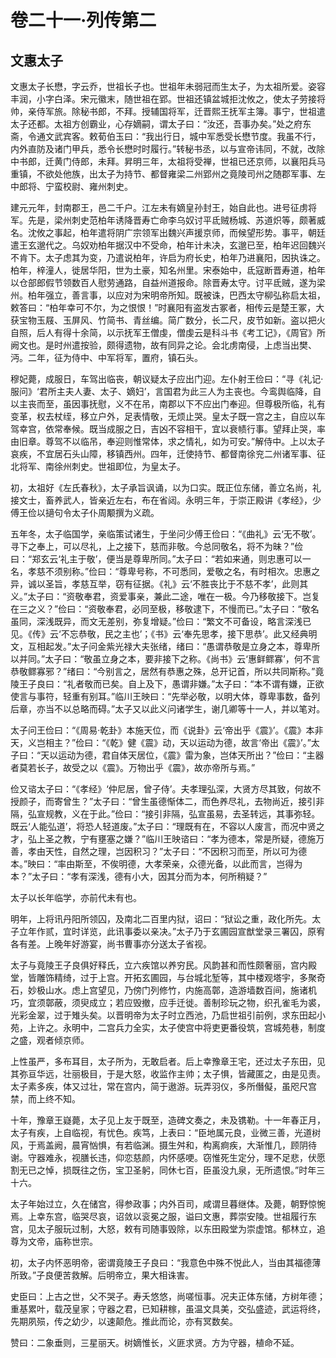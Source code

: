 # 卷二十一·列传第二

## 文惠太子

文惠太子长懋，字云乔，世祖长子也。世祖年未弱冠而生太子，为太祖所爱。姿容丰润，小字白泽。宋元徽末，随世祖在郢。世祖还镇盆城拒沈攸之，使太子劳接将帅，亲侍军旅。除秘书郎，不拜。授辅国将军，迁晋熙王抚军主簿。事宁，世祖遣太子还都。太祖方创霸业，心存嫡嗣，谓太子曰：“汝还，吾事办矣。”处之府东斋，令通文武宾客。敕荀伯玉曰：“我出行日，城中军悉受长懋节度。我虽不行，内外直防及诸门甲兵，悉令长懋时时履行。”转秘书丞，以与宣帝讳同，不就，改除中书郎，迁黄门侍郎，未拜。昇明三年，太祖将受禅，世祖已还京师，以襄阳兵马重镇，不欲处他族，出太子为持节、都督雍梁二州郢州之竟陵司州之随郡军事、左中郎将、宁蛮校尉、雍州刺史。

建元元年，封南郡王，邑二千户。江左未有嫡皇孙封王，始自此也。进号征虏将军。先是，梁州刺史范柏年诱降晋寿亡命李乌奴讨平氐贼杨城、苏道炽等，颇著威名。沈攸之事起，柏年遣将阴广宗领军出魏兴声援京师，而候望形势。事平，朝廷遣王玄邈代之。乌奴劝柏年据汉中不受命，柏年计未决，玄邈已至，柏年迟回魏兴不肯下。太子虑其为变，乃遣说柏年，许启为府长史，柏年乃进襄阳，因执诛之。柏年，梓潼人，徙居华阳，世为土豪，知名州里。宋泰始中，氐寇断晋寿道，柏年以仓部郎假节领数百人慰劳通路，自益州道报命。除晋寿太守。讨平氐贼，遂为梁州。柏年强立，善言事，以应对为宋明帝所知。既被诛，巴西太守柳弘称启太祖，敕答曰：“柏年幸可不尔，为之恨恨！”时襄阳有盗发古冢者，相传云是楚王冢，大获宝物玉屐、玉屏风、竹简书、青丝编。简广数分，长二尺，皮节如新。盗以把火自照，后人有得十余简，以示抚军王僧虔，僧虔云是科斗书《考工记》，《周官》所阙文也。是时州遣按验，颇得遗物，故有同异之论。会北虏南侵，上虑当出樊、沔。二年，征为侍中、中军将军，置府，镇石头。

穆妃薨，成服日，车驾出临丧，朝议疑太子应出门迎。左仆射王俭曰：“寻《礼记·服问》‘君所主夫人妻、太子、嫡妇’，言国君为此三人为主丧也。今鸾舆临降，自以主丧而至，虽因事抚慰，义不在吊，南郡以下不应出门奉迎。但尊极所临，礼有变革，权去杖绖，移立户外，足表情敬，无烦止哭。皇太子既一宫之主，自应以车驾幸宫，依常奉候。既当成服之日，吉凶不容相干，宜以衰帻行事。望拜止哭，率由旧章。尊驾不以临吊，奉迎则惟常体，求之情礼，如为可安。”解侍中。上以太子哀疾，不宜居石头山障，移镇西州。四年，迁使持节、都督南徐兖二州诸军事、征北将军、南徐州刺史。世祖即位，为皇太子。

初，太祖好《左氏春秋》，太子承旨讽诵，以为口实。既正位东储，善立名尚，礼接文士，畜养武人，皆亲近左右，布在省闼。永明三年，于崇正殿讲《孝经》，少傅王俭以擿句令太子仆周颙撰为义疏。

五年冬，太子临国学，亲临策试诸生，于坐问少傅王俭曰：“《曲礼》云‘无不敬’。寻下之奉上，可以尽礼，上之接下，慈而非敬。今总同敬名，将不为昧？”俭曰：“郑玄云‘礼主于敬’，便当是尊卑所同。”太子曰：“若如来通，则忠惠可以一名，孝慈不须别称。”俭曰：“尊卑号称，不可悉同，爱敬之名，有时相次。忠惠之异，诚以圣旨，孝慈互举，窃有征据。《礼》云‘不胜丧比于不慈不孝’，此则其义。”太子曰：“资敬奉君，资爱事亲，兼此二途，唯在一极。今乃移敬接下。岂复在三之义？”俭曰：“资敬奉君，必同至极，移敬逮下，不慢而已。”太子曰：“敬名虽同，深浅既异，而文无差别，弥复增疑。”俭曰：“繁文不可备设，略言深浅已见。《传》云‘不忘恭敬，民之主也’；《书》云‘奉先思孝，接下思恭’。此又经典明文，互相起发。”太子问金紫光禄大夫张绪，绪曰：“愚谓恭敬是立身之本，尊卑所以并同。”太子曰：“敬虽立身之本，要非接下之称。《尚书》云‘惠鲜鳏寡’，何不言恭敬鳏寡邪？”绪曰：“今别言之，居然有恭惠之殊，总开记首，所以共同斯称。”竟陵王子良曰：“礼者敬而已矣。自上及下，愚谓非嫌。”太子曰：“本不谓有嫌，正欲使言与事符，轻重有别耳。”临川王映曰：“先举必敬，以明大体，尊卑事数，备列后章，亦当不以总略而碍。”太子又以此义问诸学生，谢几卿等十一人，并以笔对。

太子问王俭曰：“《周易·乾卦》本施天位，而《说卦》云‘帝出乎《震》’。《震》本非天，义岂相主？”俭曰：“《乾》健《震》动，天以运动为德，故言‘帝出《震》’。”太子曰：“天以运动为德，君自体天居位，《震》雷为象，岂体天所出？”俭曰：“主器者莫若长子，故受之以《震》。万物出乎《震》，故亦帝所与焉。”

俭又谘太子曰：“《孝经》‘仲尼居，曾子侍’。夫孝理弘深，大贤方尽其致，何故不授颜子，而寄曾生？”太子曰：“曾生虽德惭体二，而色养尽礼，去物尚近，接引非隔，弘宣规教，义在于此。”俭曰：“接引非隔，弘宣虽易，去圣转远，其事弥轻。既云‘人能弘道’，将恐人轻道废。”太子曰：“理既有在，不容以人废言，而况中贤之才，弘上圣之教，宁有壅塞之嫌？”临川王映谘曰：“孝为德本，常是所疑，德施万善，孝由天性，自然之理，岂因积习？”太子曰：“不因积习而至，所以可为德本。”映曰：“率由斯至，不俟明德，大孝荣亲，众德光备，以此而言，岂得为本？”太子曰：“孝有深浅，德有小大，因其分而为本，何所稍疑？”

太子以长年临学，亦前代未有也。

明年，上将讯丹阳所领囚，及南北二百里内狱，诏曰：“狱讼之重，政化所先。太子立年作贰，宜时详览，此讯事委以亲决。”太子乃于玄圃园宣猷堂录三署囚，原宥各有差。上晚年好游宴，尚书曹事亦分送太子省视。

太子与竟陵王子良俱好释氏，立六疾馆以养穷民。风韵甚和而性颇奢丽，宫内殿堂，皆雕饰精绮，过于上宫。开拓玄圃园，与台城北堑等，其中楼观塔宇，多聚奇石，妙极山水。虑上宫望见，乃傍门列修竹，内施高鄣，造游墙数百间，施诸机巧，宜须鄣蔽，须臾成立；若应毁撤，应手迁徙。善制珍玩之物，织孔雀毛为裘，光彩金翠，过于雉头矣。以晋明帝为太子时立西池，乃启世祖引前例，求东田起小苑，上许之。永明中，二宫兵力全实，太子使宫中将吏更番役筑，宫城苑巷，制度之盛，观者倾京师。

上性虽严，多布耳目，太子所为，无敢启者。后上幸豫章王宅，还过太子东田，见其弥亘华远，壮丽极目，于是大怒，收监作主帅；太子惧，皆藏匿之，由是见责。太子素多疾，体又过壮，常在宫内，简于遨游。玩弄羽仪，多所僭儗，虽咫尺宫禁，而上终不知。

十年，豫章王嶷薨，太子见上友于既至，造碑文奏之，未及镌勒。十一年春正月，太子有疾，上自临视，有忧色。疾笃，上表曰：“臣地属元良，业微三善，光道树风，于焉盖阙，晨宵忷惧，有若临渊。摄生舛和，构离痾疾，大渐惟几，顾阴待谢。守器难永，视膳长违，仰恋慈颜，内怀感哽。窃惟死生定分，理不足悲，伏愿割无已之悼，损既往之伤，宝卫圣躬，同休七百，臣虽没九泉，无所遗恨。”时年三十六。

太子年始过立，久在储宫，得参政事；内外百司，咸谓旦暮继体。及薨，朝野惊惋焉。上幸东宫，临哭尽哀，诏敛以衮冕之服，谥曰文惠，葬崇安陵。世祖履行东宫，见太子服玩过制，大怒，敕有司随事毁除，以东田殿堂为崇虚馆。郁林立，追尊为文帝，庙称世宗。

初，太子内怀恶明帝，密谓竟陵王子良曰：“我意色中殊不悦此人，当由其福德薄所致。”子良便苦救解。后明帝立，果大相诛害。

史臣曰：上古之世，父不哭子。寿夭悠悠，尚嗟恒事。况夫正体东储，方树年德；重基累叶，载茂皇家；守器之君，已知耕稼，虽温文具美，交弘盛迹，武运将终，先期夙殒，传之幼少，以速颠危。推此而论，亦有冥数矣。

赞曰：二象垂则，三星丽天。树嫡惟长，义匪求贤。方为守器，植命不延。
